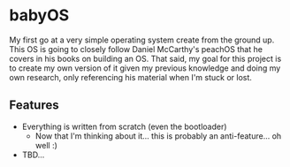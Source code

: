 # babyOS

My first go at a very simple operating system create from the ground up. This OS is going to closely follow Daniel McCarthy's peachOS that he covers in his books on building an OS. That said, my goal for this project is to create my own version of it given my previous knowledge and doing my own research, only referencing his material when I'm stuck or lost.

## Features

- Everything is written from scratch (even the bootloader)
    - Now that I'm thinking about it... this is probably an anti-feature... oh well :)
- TBD...




